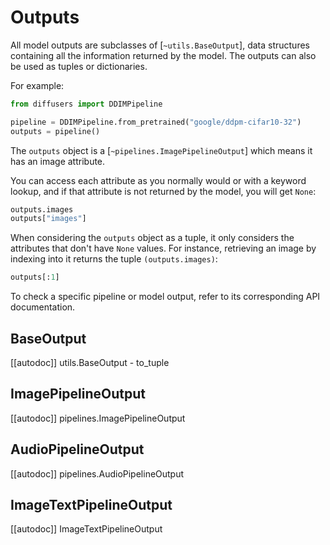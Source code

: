 <!--Copyright 2025 The HuggingFace Team. All rights reserved.

Licensed under the Apache License, Version 2.0 (the "License"); you may not use this file except in compliance with
the License. You may obtain a copy of the License at

http://www.apache.org/licenses/LICENSE-2.0

Unless required by applicable law or agreed to in writing, software distributed under the License is distributed on
an "AS IS" BASIS, WITHOUT WARRANTIES OR CONDITIONS OF ANY KIND, either express or implied. See the License for the
specific language governing permissions and limitations under the License.
-->

# Outputs

All model outputs are subclasses of [`~utils.BaseOutput`], data structures containing all the information returned by the model. The outputs can also be used as tuples or dictionaries.

For example:

```python
from diffusers import DDIMPipeline

pipeline = DDIMPipeline.from_pretrained("google/ddpm-cifar10-32")
outputs = pipeline()
```

The `outputs` object is a [`~pipelines.ImagePipelineOutput`] which means it has an image attribute.

You can access each attribute as you normally would or with a keyword lookup, and if that attribute is not returned by the model, you will get `None`:

```python
outputs.images
outputs["images"]
```

When considering the `outputs` object as a tuple, it only considers the attributes that don't have `None` values.
For instance, retrieving an image by indexing into it returns the tuple `(outputs.images)`:

```python
outputs[:1]
```

<Tip>

To check a specific pipeline or model output, refer to its corresponding API documentation.

</Tip>

## BaseOutput

[[autodoc]] utils.BaseOutput
    - to_tuple

## ImagePipelineOutput

[[autodoc]] pipelines.ImagePipelineOutput

## AudioPipelineOutput

[[autodoc]] pipelines.AudioPipelineOutput

## ImageTextPipelineOutput

[[autodoc]] ImageTextPipelineOutput
